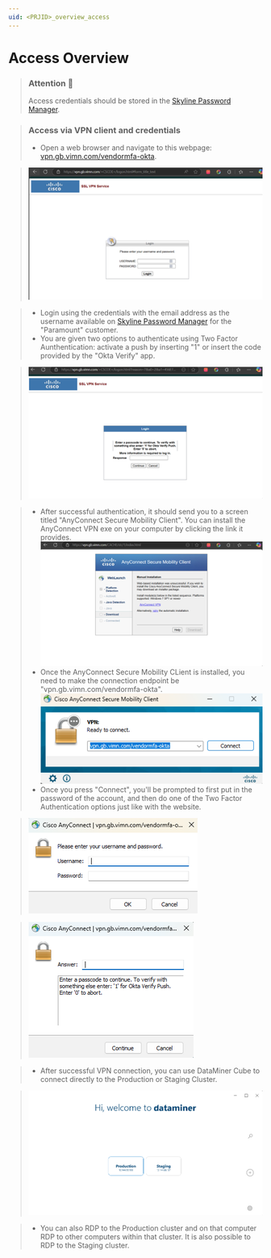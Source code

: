 ```yaml
---
uid: <PRJID>_overview_access
---
```


# Access Overview

> ### Attention 🚨
> Access credentials should be stored in the [Skyline Password Manager](https://passwords.skyline.be/).

> ### Access via VPN client and credentials
> * Open a web browser and navigate to this webpage:  [vpn.gb.vimn.com/vendormfa-okta](vpn.gb.vimn.com/vendormfa-okta).

> ![cisco_ssl_vpn_service.png](../../images/Paramount/cisco_ssl_vpn_service.png)

> * Login using the credentials with the email address as the username available on [Skyline Password Manager](https://passwords.skyline.be/) for the "Paramount" customer.
> * You are given two options to authenticate using Two Factor Aunthentication: activate a push by inserting "1" or insert the code provided by the "Okta Verify" app.

> ![cisco_ssl_vpn_service_2fa.png](../../images/Paramount/cisco_ssl_vpn_service_2fa.png)

> * After successful authentication, it should send you to a screen titled "AnyConnect Secure Mobility Client". You can install the AnyConnect VPN exe on your computer by clicking the link it provides.
> ![cisco_anyconnect_download.png](../../images/Paramount/cisco_anyconnect_download.png)
> * Once the AnyConnect Secure Mobility CLient is installed, you need to make the connection endpoint be "vpn.gb.vimn.com/vendormfa-okta".
> ![cisco_anyconnect_example.png](../../images/Paramount/cisco_anyconnect_example.png)
> * Once you press "Connect", you'll be prompted to first put in the password of the account, and then do one of the Two Factor Authentication options just like with the website.

> ![cisco_anyconnect_credentials.png](../../images/Paramount/cisco_anyconnect_credentials.png)

> ![cisco_anyconnect_2fa.png](../../images/Paramount/cisco_anyconnect_2fa.png)

> * After successful VPN connection, you can use DataMiner Cube to connect directly to the Production or Staging Cluster. 

> ![dataminercube_paramount_endpoints.png](../../images/Paramount/dataminercube_paramount_endpoints.png)

> * You can also RDP to the Production cluster and on that computer RDP to other computers within that cluster. It is also possible to RDP to the Staging cluster.